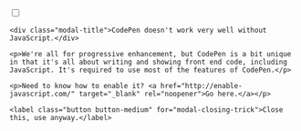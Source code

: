 
<!DOCTYPE html>
<html lang="en">
<head>
<meta charset="UTF-8">
<meta name="viewport" content="width=device-width">
<meta name="csrf-param" content="authenticity_token" />
<meta name="csrf-token" content="KVAL7MNIeBTM9oGITA8L5lSwecl+g4kdehxRJj7p3mPDUMkjVpgxFx8BgpUqNKWX4v6liEqztjroUR86AGteLQ==" />
<title>AACoding04-2</title>
<link href='https://fonts.googleapis.com/css?family=Lato:300,400,400italic,700,700italic,900,900italic' rel='stylesheet'>
<meta name="description" content="...">
<meta name="twitter:card" content="summary_large_image">
<meta name="twitter:site" content="@CodePen">
<meta name="twitter:title" content="AACoding04-2">
<meta name="twitter:description" content="...">
<meta name="twitter:image" content="https://screenshot.codepen.io/3974065.mdyzOwZ.b3cda4ed-6a3b-4f69-b77c-6a9570610f07.png">
<meta property="og:image" content="https://codepen.io/catecordell/pen/mdyzOwZ/image/large.png" itemprop="thumbnailUrl">
<meta property="og:title" content="AACoding04-2">
<meta property="og:url" content="https://codepen.io/catecordell/details/mdyzOwZ">
<meta property="og:site_name" content="CodePen">
<meta property="og:description" content="...">
<meta name="apple-mobile-web-app-title" content="CodePen">
<script async src="https://www.googletagmanager.com/gtag/js?id=UA-30102653-2"></script>
<script>/* Firefox needs this to prevent FOUC */</script>
</head>
<body class="details logged-in sidebar-false not-team">
<div id="react-page"></div>
<div id="react-popups" class="react-popups"></div>
<noscript>

  <input type="checkbox" class="modal-closing-trick" id="modal-closing-trick">

  <div class="overlay noscript-overlay" style="display: block;"></div>

  <div class="modal modal-message group modal-warning">

    <div class="modal-title">CodePen doesn't work very well without JavaScript.</div>

    <p>We're all for progressive enhancement, but CodePen is a bit unique in that it's all about writing and showing front end code, including JavaScript. It's required to use most of the features of CodePen.</p>

    <p>Need to know how to enable it? <a href="http://enable-javascript.com/" target="_blank" rel="noopener">Go here.</a></p>

    <label class="button button-medium" for="modal-closing-trick">Close this, use anyway.</label>

  </div>

</noscript>
<input type="hidden" id="init-data" value="{&quot;__browser&quot;:{&quot;device&quot;:&quot;unknown&quot;,&quot;mobile&quot;:null,&quot;name&quot;:&quot;chrome&quot;,&quot;platform&quot;:&quot;pc&quot;,&quot;version&quot;:&quot;79&quot;},&quot;__analytics&quot;:{&quot;controllerActionName&quot;:&quot;show&quot;,&quot;controllerName&quot;:&quot;details&quot;,&quot;enabled&quot;:true},&quot;__remote_addr&quot;:&quot;73.225.116.10&quot;,&quot;__CPDATA&quot;:{&quot;domain_iframe&quot;:&quot;https://cdpn.io&quot;,&quot;host&quot;:&quot;codepen.io&quot;,&quot;iframe_allow&quot;:&quot;geolocation; microphone; camera; midi; vr; accelerometer; gyroscope; payment; ambient-light-sensor; encrypted-media&quot;,&quot;iframe_sandbox&quot;:&quot;allow-forms allow-modals allow-pointer-lock allow-popups allow-presentation allow-same-origin allow-scripts&quot;},&quot;__env&quot;:&quot;production&quot;,&quot;__turnOffJS&quot;:false,&quot;__constants&quot;:{&quot;grid_iframe_sandbox_attributes&quot;:&quot;allow-scripts allow-pointer-lock allow-same-origin&quot;},&quot;__svg_sprite&quot;:&quot;/svg_sprite?v=8885a907&quot;,&quot;__user&quot;:{&quot;anon&quot;:false,&quot;base_url&quot;:&quot;/catecordell/&quot;,&quot;current_team_id&quot;:0,&quot;current_team_hashid&quot;:&quot;YdEzGn&quot;,&quot;hashid&quot;:&quot;yYzKVJ&quot;,&quot;id&quot;:3974065,&quot;itemType&quot;:&quot;user&quot;,&quot;name&quot;:&quot;Cate Cordell&quot;,&quot;owner_id&quot;:&quot;yYzKVJYdEzGn&quot;,&quot;paid&quot;:false,&quot;tier&quot;:0,&quot;username&quot;:&quot;catecordell&quot;},&quot;__firestore&quot;:{&quot;config&quot;:{&quot;apiKey&quot;:&quot;AIzaSyBgLAe7N_MdFpuVofMkcQLGwwhUu5tuxls&quot;,&quot;authDomain&quot;:&quot;codepen-store-production.firebaseapp.com&quot;,&quot;databaseURL&quot;:&quot;https://codepen-store-production.firebaseio.com&quot;,&quot;disabled&quot;:false,&quot;projectId&quot;:&quot;codepen-store-production&quot;},&quot;token&quot;:&quot;eyJhbGciOiJSUzI1NiJ9.eyJhdWQiOiJodHRwczovL2lkZW50aXR5dG9vbGtpdC5nb29nbGVhcGlzLmNvbS9nb29nbGUuaWRlbnRpdHkuaWRlbnRpdHl0b29sa2l0LnYxLklkZW50aXR5VG9vbGtpdCIsImNsYWltcyI6eyJvd25lcklkIjoieVl6S1ZKWWRFekduIiwiYWRtaW4iOmZhbHNlfSwiZXhwIjoxNTc5NjY4Nzg2LCJpYXQiOjE1Nzk2NjUxODYsImlzcyI6ImZpcmViYXNlLWFkbWluc2RrLThva3lsQGNvZGVwZW4tc3RvcmUtcHJvZHVjdGlvbi5pYW0uZ3NlcnZpY2VhY2NvdW50LmNvbSIsInN1YiI6ImZpcmViYXNlLWFkbWluc2RrLThva3lsQGNvZGVwZW4tc3RvcmUtcHJvZHVjdGlvbi5pYW0uZ3NlcnZpY2VhY2NvdW50LmNvbSIsInVpZCI6InlZektWSiJ9.szH8an2re8efIFO1uS_luqCP35ujrqA-TOXxRqIpSJfx2MTgkzUJcbQMWLfIHkQUw8QGAVQ-ROh5FnPta504SRB4lI9LD9VokgIdq6IEPSxq1WraHfUNAfaw_JB6jaM1kEFxeruI5AYMv7Z3_0YgbcEkaeY0kjV8aLFm5sfVMfjn_rnXFoLF9-DyMDHqI1QfRcw0eXj4OGHgvK-R5MtcOVf_3SrcK6YCAAAVkeDXNty79XFLP-ka9tytcfKWZCeM1pRHZHFYVklUBiLvHm5smHQ3-3ri6RMTQFh5atXIuDof7T90qKL_5LS3oPUMRMQVIzFJW6IOWuezcMjmYPPfVA&quot;},&quot;__graphql&quot;:{&quot;data&quot;:{&quot;sessionUser&quot;:{&quot;id&quot;:&quot;yYzKVJ&quot;,&quot;name&quot;:&quot;Cate Cordell&quot;,&quot;avatar80&quot;:&quot;https://gravatar.com/avatar/15e29d5769b2e4d5c6f976e2693fe7a5?s=80&amp;d=https://static.codepen.io/assets/avatars/user-avatar-80x80-bdcd44a3bfb9a5fd01eb8b86f9e033fa1a9897c3a15b33adfc2649a002dab1b6.png&quot;,&quot;avatar512&quot;:&quot;https://gravatar.com/avatar/15e29d5769b2e4d5c6f976e2693fe7a5?s=512&amp;d=https://static.codepen.io/assets/avatars/user-avatar-512x512-6e240cf350d2f1cc07c2bed234c3a3bb5f1b237023c204c782622e80d6b212ba.png&quot;,&quot;canCreatePosts&quot;:false,&quot;currentContext&quot;:{&quot;id&quot;:&quot;yYzKVJ&quot;,&quot;baseUrl&quot;:&quot;/catecordell&quot;,&quot;title&quot;:&quot;Cate Cordell&quot;,&quot;name&quot;:&quot;Cate Cordell&quot;,&quot;avatar80&quot;:&quot;https://gravatar.com/avatar/15e29d5769b2e4d5c6f976e2693fe7a5?s=80&amp;d=https://static.codepen.io/assets/avatars/user-avatar-80x80-bdcd44a3bfb9a5fd01eb8b86f9e033fa1a9897c3a15b33adfc2649a002dab1b6.png&quot;,&quot;avatar512&quot;:&quot;https://gravatar.com/avatar/15e29d5769b2e4d5c6f976e2693fe7a5?s=512&amp;d=https://static.codepen.io/assets/avatars/user-avatar-512x512-6e240cf350d2f1cc07c2bed234c3a3bb5f1b237023c204c782622e80d6b212ba.png&quot;,&quot;username&quot;:&quot;catecordell&quot;,&quot;contextType&quot;:&quot;USER&quot;,&quot;projectLimitations&quot;:{&quot;projects&quot;:1,&quot;usedProjects&quot;:0,&quot;__typename&quot;:&quot;ProjectLimitations&quot;},&quot;privateByDefault&quot;:false,&quot;__typename&quot;:&quot;User&quot;},&quot;currentTeamId&quot;:null,&quot;baseUrl&quot;:&quot;/catecordell&quot;,&quot;username&quot;:&quot;catecordell&quot;,&quot;admin&quot;:false,&quot;anon&quot;:false,&quot;pro&quot;:false,&quot;verified&quot;:false,&quot;teams&quot;:[],&quot;permissions&quot;:{&quot;canCreatePrivate&quot;:false,&quot;__typename&quot;:&quot;UserPermissions&quot;},&quot;__typename&quot;:&quot;User&quot;}}}}">
<script src="https://static.codepen.io/assets/common/browser_support-1963aa6406ae47d3176af996336c5d219acd8913c5af309e72f18933e95201cc.js"></script>
<script src="https://static.codepen.io/assets/packs/js/vendor-81829010d958be8a91ac.chunk.js"></script>
<script src="https://static.codepen.io/assets/packs/js/3-a1c3d05659a47b0e7e4a.chunk.js"></script>
<script src="https://static.codepen.io/assets/packs/js/everypage-776a100c092437137e00.js"></script>
</body>
</html>

